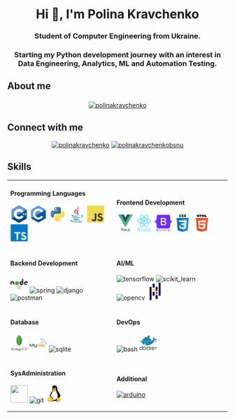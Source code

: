 <h1 align="center">Hi 👋, I'm Polina Kravchenko</h1>

<h3 align="center">Student of Computer Engineering from Ukraine.</h3>
<h3 align="center">Starting my Python development journey with an interest in Data Engineering, Analytics, ML and Automation Testing.</h3>

###

<h2 align="left">About me</h2>

###

<p align="center"> <a href="https://github.com/ryo-ma/github-profile-trophy"><img src="https://github-profile-trophy.vercel.app/?username=polinakravchenko" alt="polinakravchenko" /></a> </p>

###

<h2 align="left">Connect with me</h2>
<p align="center">
<a href="https://linkedin.com/in/polinakravchenko" target="blank"><img align="center" src="https://raw.githubusercontent.com/rahuldkjain/github-profile-readme-generator/master/src/images/icons/Social/linked-in-alt.svg" alt="polinakravchenko" height="30" width="40" /></a>
<a href="https://kaggle.com/polinakravchenkobsnu" target="blank"><img align="center" src="https://raw.githubusercontent.com/rahuldkjain/github-profile-readme-generator/master/src/images/icons/Social/kaggle.svg" alt="polinakravchenkobsnu" height="30" width="40" /></a>
</p>

###

<h2 align="left">Skills</h2>
<table align="center">
  <tr>
    <td>
      <h4 align="left">Programming Languages</h4>
      <p align="left">
        <a> <img src="https://raw.githubusercontent.com/devicons/devicon/master/icons/cplusplus/cplusplus-original.svg" alt="cplusplus" width="40" height="40"/> </a> 
        <a> <img src="https://raw.githubusercontent.com/devicons/devicon/master/icons/c/c-original.svg" alt="c" width="40" height="40"/> </a> 
        <a> <img src="https://raw.githubusercontent.com/devicons/devicon/master/icons/python/python-original.svg" alt="python" width="40" height="40"/> </a> 
        <a> <img src="https://raw.githubusercontent.com/devicons/devicon/master/icons/java/java-original.svg" alt="java" width="40" height="40"/> </a> 
        <a> <img src="https://raw.githubusercontent.com/devicons/devicon/master/icons/javascript/javascript-original.svg" alt="javascript" width="40" height="40"/> </a> 
        <a> <img src="https://raw.githubusercontent.com/devicons/devicon/master/icons/typescript/typescript-original.svg" alt="typescript" width="40" height="40"/> </a>
      </p>
    </td>
    <td>
      <h4 align="left">Frontend Development</h4>
      <p align="left">
        <a> <img src="https://raw.githubusercontent.com/devicons/devicon/master/icons/vuejs/vuejs-original-wordmark.svg" alt="vuejs" width="40" height="40"/> </a> 
        <a> <img src="https://raw.githubusercontent.com/devicons/devicon/master/icons/react/react-original-wordmark.svg" alt="react" width="40" height="40"/> </a> 
        <a> <img src="https://raw.githubusercontent.com/devicons/devicon/master/icons/bootstrap/bootstrap-plain-wordmark.svg" alt="bootstrap" width="40" height="40"/> </a> 
        <a> <img src="https://raw.githubusercontent.com/devicons/devicon/master/icons/css3/css3-original-wordmark.svg" alt="css3" width="40" height="40"/> </a> 
        <a> <img src="https://raw.githubusercontent.com/devicons/devicon/master/icons/html5/html5-original-wordmark.svg" alt="html5" width="40" height="40"/> </a> 
      </p>
    </td>
  </tr>
  <tr>
    <td>
      <h4 align="left">Backend Development</h4>
      <p align="left">
        <a> <img src="https://raw.githubusercontent.com/devicons/devicon/master/icons/nodejs/nodejs-original-wordmark.svg" alt="nodejs" width="40" height="40"/> </a>
        <a> <img src="https://www.vectorlogo.zone/logos/springio/springio-icon.svg" alt="spring" width="40" height="40"/> </a>
        <a> <img src="https://cdn.worldvectorlogo.com/logos/django.svg" alt="django" width="40" height="40"/> </a>
        <a> <img src="https://www.vectorlogo.zone/logos/getpostman/getpostman-icon.svg" alt="postman" width="40" height="40"/> </a>
      </p>
    </td>
    <td>
      <h4 align="left">AI/ML</h4>
      <p align="left">
        <a> <img src="https://www.vectorlogo.zone/logos/tensorflow/tensorflow-icon.svg" alt="tensorflow" width="40" height="40"/> </a>
        <a> <img src="https://upload.wikimedia.org/wikipedia/commons/0/05/Scikit_learn_logo_small.svg" alt="scikit_learn" width="40" height="40"/> </a>
        <a> <img src="https://www.vectorlogo.zone/logos/opencv/opencv-icon.svg" alt="opencv" width="40" height="40"/> </a>
        <a> <img src="https://raw.githubusercontent.com/devicons/devicon/2ae2a900d2f041da66e950e4d48052658d850630/icons/pandas/pandas-original.svg" alt="pandas" width="40" height="40"/> </a>
      </p>
    </td>
  </tr>
  <tr>
    <td>
      <h4 align="left">Database</h4>
      <p align="left">
        <a> <img src="https://raw.githubusercontent.com/devicons/devicon/master/icons/mongodb/mongodb-original-wordmark.svg" alt="mongodb" width="40" height="40"/> </a>
        <a> <img src="https://raw.githubusercontent.com/devicons/devicon/master/icons/mysql/mysql-original-wordmark.svg" alt="mysql" width="40" height="40"/> </a>
        <a> <img src="https://www.vectorlogo.zone/logos/sqlite/sqlite-icon.svg" alt="sqlite" width="40" height="40"/> </a>
      </p>
    </td>
    <td>
      <h4 align="left">DevOps</h4>
      <p align="left">
        <a> <img src="https://www.vectorlogo.zone/logos/gnu_bash/gnu_bash-icon.svg" alt="bash" width="40" height="40"/></a>
        <a> <img src="https://raw.githubusercontent.com/devicons/devicon/master/icons/docker/docker-original-wordmark.svg" alt="docker" width="40" height="40"/></a>
      </p>
    </td>
  </tr>
  <tr>
    <td>
      <h4 align="left">SysAdministration</h4>
      <p align="left">
        <a><img src="https://www.svgrepo.com/show/22736/windows.svg" width="40" height="40"/></a>
        <a><img src="https://www.vectorlogo.zone/logos/git-scm/git-scm-icon.svg" alt="git" width="40" height="40"/></a>
        <a><img src="https://raw.githubusercontent.com/devicons/devicon/master/icons/linux/linux-original.svg" alt="linux" width="40" height="40"/></a>
      </p>
    </td>
    <td>
      <h4 align="left">Additional</h4>
      <p align="left">
        <a href="https://www.arduino.cc/" target="_blank" rel="noreferrer"><img src="https://cdn.worldvectorlogo.com/logos/arduino-1.svg" alt="arduino" width="40" height="40"/>
        </a>
      </p>
    </td>
  </tr>
</table>
